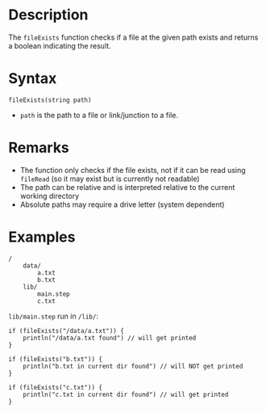 # Description

The `fileExists` function checks if a file at the given path exists and returns a boolean indicating the result.

# Syntax

```step
fileExists(string path)
```

- `path` is the path to a file or link/junction to a file.

# Remarks

- The function only checks if the file exists, not if it can be read using `fileRead` (so it may exist but is currently
  not readable)
- The path can be relative and is interpreted relative to the current working directory
- Absolute paths may require a drive letter (system dependent)

# Examples

```
/
	data/
		a.txt
		b.txt
	lib/
		main.step
		c.txt
```

`lib/main.step` run in `/lib/`:

```step
if (fileExists("/data/a.txt")) {
	println("/data/a.txt found") // will get printed
}

if (fileExists("b.txt")) {
	println("b.txt in current dir found") // will NOT get printed
}

if (fileExists("c.txt")) {
	println("c.txt in current dir found") // will get printed
}
```
